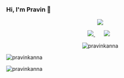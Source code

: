 ### Hi, I'm Pravin 👋

<p align='center'>
<img src="https://media.giphy.com/media/Ws6T5PN7wHv3cY8xy8/giphy.gif" frameBorder="0" class="giphy-embed" allowFullScreen></img></p>
</a>

<p align='center'>
<a href="mailto:mp.pravinkanna@gmail.com target="_blank">
<img src="https://img.shields.io/badge/Gmail-D14836?style=for-the-badge&logo=gmail&logoColor=white">
</a>&nbsp;&nbsp;
</a>&nbsp;&nbsp;
<a href="https://www.linkedin.com/in/pravinkanna" target="_blank">
<img src="https://img.shields.io/badge/linkedin-%230077B5.svg?style=for-the-badge&logo=linkedin&logoColor=white"></a>&nbsp;&nbsp;
<p align="center"> <img src="https://komarev.com/ghpvc/?username=pravinkann&label=Profile%20views&color=0e75b6&style=flat" alt="pravinkanna" /> </p>

<p>
<img align="center" src="https://github-readme-stats.vercel.app/api?username=pravinkanna&show_icons=true&locale=en" alt="pravinkanna" /></p>

<p><img align="center" src="https://github-readme-streak-stats.herokuapp.com/?user=pravinkanna&" alt="pravinkanna" /></p>

</p>
